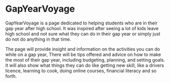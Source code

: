 # GapYearVoyage
GapYearVoyage is a page dedicated to helping students who are in their gap year after high school. It was inspired after seeing a lot of kids leave high school and not sure what they can do in their gap year or simply just do not do anything in that time. 

The page will provide insight and information  on the activities you can do while on a gap year, There will be tips offered and advice on how to make the most of their gap year, including budgeting, planning, and setting goals. It will also show what things they can do like getting new skill, like a drivers licence, learning to cook, doing online courses, financial literacy and so forth.

